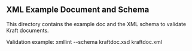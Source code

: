 ## XML Example Document and Schema

This directory contains the example doc and the XML schema to validate Kraft 
documents.

Validation example:
  xmllint --schema kraftdoc.xsd kraftdoc.xml
